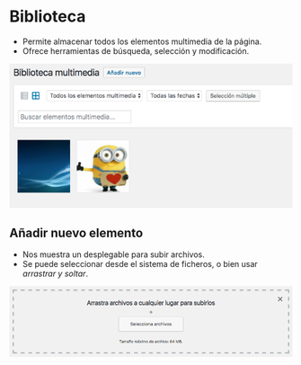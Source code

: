 # Biblioteca

- Permite almacenar todos los elementos multimedia de la página.
- Ofrece herramientas de búsqueda, selección y modificación.

![](img/biblioteca01.png)

## Añadir nuevo elemento

- Nos muestra un desplegable para subir archivos.
- Se puede seleccionar desde el sistema de ficheros, o bien usar *arrastrar y soltar*.

![](img/biblioteca02.png)

